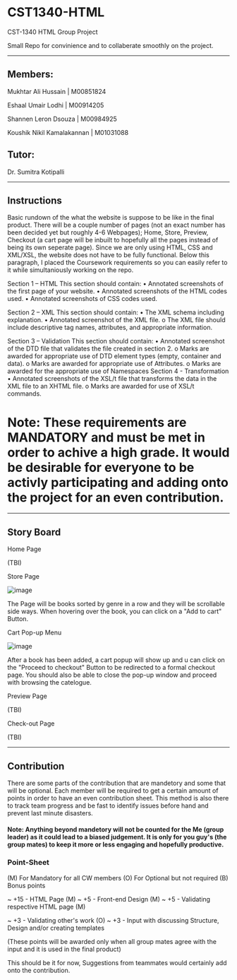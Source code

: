 # CST1340-HTML
CST-1340 HTML Group Project 

Small Repo for convinience and to collaberate smoothly on the project.

-----------------------------------------------------------------------------------------------------------------------------------------------------------------------------------------------------------------------------------------------------

## Members:
Mukhtar Ali Hussain | M00851824

Eshaal Umair Lodhi | M00914205

Shannen Leron Dsouza | M00984925

Koushik Nikil Kamalakannan | M01031088

## Tutor:
Dr. Sumitra Kotipalli 

-----------------------------------------------------------------------------------------------------------------------------------------------------------------------------------------------------------------------------------------------------

## Instructions

Basic rundown of the what the website is suppose to be like in the final product. There will be a couple number of pages (not an exact number has been decided yet but roughly 4-6 Webpages); Home, Store, Preview, Checkout (a cart page will be inbuilt to hopefully all the pages instead of being its own seperate page). Since we are only using HTML, CSS and XML/XSL, the website does not have to be fully functional. Below this paragraph, I placed the Coursework requirements so you can easily refer to it while simultaniously working on the repo.

Section 1 – HTML
This section should contain:
•	Annotated screenshots of the first page of your website.
•	Annotated screenshots of the HTML codes used.
•	Annotated screenshots of CSS codes used.

Section 2 – XML
This section should contain:
•	The XML schema including explanation.
•	Annotated screenshot of the XML file.
o	The XML file should include descriptive tag names, attributes, and appropriate information.

Section 3 – Validation
This section should contain:
•	Annotated screenshot of the DTD file that validates the file created in section 2.
o	Marks are awarded for appropriate use of DTD element types (empty, container and data).
o	Marks are awarded for appropriate use of Attributes.
o	Marks are awarded for the appropriate use of Namespaces 
Section 4 - Transformation
•	Annotated screenshots of the XSL/t file that transforms the data in the XML file to an XHTML file.
o	Marks are awarded for use of XSL/t commands.


# Note: These requirements are MANDATORY and must be met in order to achive a high grade. It would be desirable for everyone to be activly participating and adding onto the project for an even contribution.

-----------------------------------------------------------------------------------------------------------------------------------------------------------------------------------------------------------------------------------------------------

## Story Board

Home Page

(TBI)

Store Page


![image](https://github.com/user-attachments/assets/346249b7-f46f-4e01-a1f6-18ed1e6a8209)

The Page will be books sorted by genre in a row and they will be scrollable side ways. When hovering over the book, you can click on a "Add to cart" Button. 


Cart Pop-up Menu


![image](https://github.com/user-attachments/assets/0339a7e2-0d51-426a-a014-d7a115192888)

After a book has been added, a cart popup will show up and u can click on the "Proceed to checkout" Button to be redirected to a formal checkout page. You should also be able to close the pop-up window and proceed with browsing the catelogue.


Preview Page

(TBI)

Check-out Page

(TBI)

-----------------------------------------------------------------------------------------------------------------------------------------------------------------------------------------------------------------------------------------------------

## Contribution

There are some parts of the contribution that are mandetory and some that will be optional. Each member will be required to get a certain amount of points in order to have an even contribution sheet. This method is also there to track team progress and be fast to identify issues before hand and prevent last minute disasters. 

#### Note: Anything beyond mandetory will not be counted for the Me (group leader) as it could lead to a biased judgement. It is only for you guy's (the group mates) to keep it more or less engaging and hopefully productive. 

### Point-Sheet

(M) For Mandatory for all CW members
(O) For Optional but not required 
(B) Bonus points 

~ +15 - HTML Page (M)
~ +5  - Front-end Design (M)
~ +5  - Validating respective HTML page (M)

~ +3  - Validating other's work (O)
~ +3  - Input with discussing Structure, Design and/or creating templates 

(These points will be awarded only when all group mates agree with the input and it is used in the final product)

This should be it for now, Suggestions from teammates would certainly add onto the contribution. 
